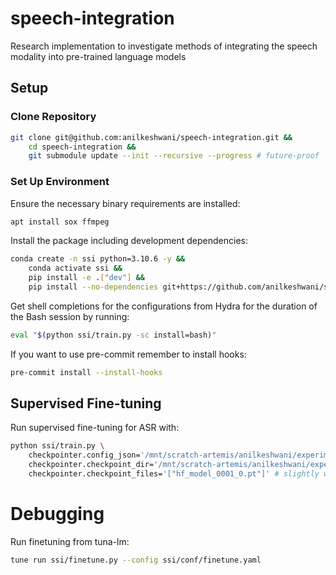 # speech-integration
Research implementation to investigate methods of integrating the speech modality into pre-trained language models

## Setup

### Clone Repository

```bash
git clone git@github.com:anilkeshwani/speech-integration.git &&
    cd speech-integration &&
    git submodule update --init --recursive --progress # future-proof
```

### Set Up Environment

Ensure the necessary binary requirements are installed:

```bash
apt install sox ffmpeg
```

Install the package including development dependencies:

```bash
conda create -n ssi python=3.10.6 -y &&
    conda activate ssi &&
    pip install -e .["dev"] &&
    pip install --no-dependencies git+https://github.com/anilkeshwani/speech-text-alignment.git
```

Get shell completions for the configurations from Hydra for the duration of the Bash session by running:

```bash
eval "$(python ssi/train.py -sc install=bash)"
```

If you want to use pre-commit remember to install hooks:

```bash
pre-commit install --install-hooks
```

## Supervised Fine-tuning

Run supervised fine-tuning for ASR with:

```bash
python ssi/train.py \
    checkpointer.config_json='/mnt/scratch-artemis/anilkeshwani/experiments/Llama-3.2-1B-5000-dsus-sft/avid-wind-123-id_xoafid42/checkpoints/config.json' \
    checkpointer.checkpoint_dir='/mnt/scratch-artemis/anilkeshwani/experiments/Llama-3.2-1B-5000-dsus-sft/avid-wind-123-id_xoafid42/checkpoints/global-step-006500' \
    checkpointer.checkpoint_files='["hf_model_0001_0.pt"]' # slightly weird syntax
```

# Debugging

Run finetuning from tuna-lm:

```bash
tune run ssi/finetune.py --config ssi/conf/finetune.yaml
```